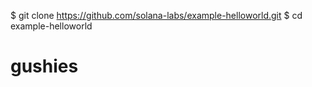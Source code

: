 $ git clone https://github.com/solana-labs/example-helloworld.git
$ cd example-helloworld
# gushies
